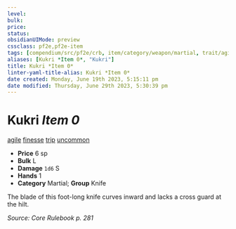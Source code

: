 ```yaml
---
level:
bulk:
price:
status:
obsidianUIMode: preview
cssclass: pf2e,pf2e-item
tags: [compendium/src/pf2e/crb, item/category/weapon/martial, trait/agile, trait/finesse, trait/trip, trait/uncommon]
aliases: [Kukri *Item 0*, "Kukri"]
title: Kukri *Item 0*
linter-yaml-title-alias: Kukri *Item 0*
date created: Monday, June 19th 2023, 5:15:11 pm
date modified: Thursday, June 29th 2023, 5:30:39 pm
---
```


# Kukri *Item 0*

[agile](rules/traits/agile.md) [finesse](rules/traits/finesse.md) [trip](rules/traits/trip.md) [uncommon](rules/traits/uncommon.md)  

- **Price** 6 sp
- **Bulk** L
- **Damage** `1d6` S
- **Hands** 1
- **Category** Martial; **Group** Knife

The blade of this foot-long knife curves inward and lacks a cross guard at the hilt.

*Source: Core Rulebook p. 281*
